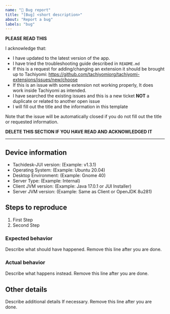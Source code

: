 ```yaml
---
name: "🐞 Bug report"
title: "[Bug] <short description>"
about: "Report a bug"
labels: "bug"
---
```


**PLEASE READ THIS**

I acknowledge that:

- I have updated to the latest version of the app.
- I have tried the troubleshooting guide described in `README.md`
- If this is a request for adding/changing an extension it should be brought up to Tachiyomi: https://github.com/tachiyomiorg/tachiyomi-extensions/issues/new/choose
- If this is an issue with some extension not working properly, It does work inside Tachiyomi as intended.
- I have searched the existing issues and this is a new ticket **NOT** a duplicate or related to another open issue
- I will fill out the title and the information in this template

Note that the issue will be automatically closed if you do not fill out the title or requested information.

**DELETE THIS SECTION IF YOU HAVE READ AND ACKNOWLEDGED IT**

---

## Device information
- Tachidesk-JUI version: (Example: v1.3.1)
- Operating System: (Example: Ubuntu 20.04)
- Desktop Environment: (Example: Gnome 40)
- Server Type: (Example: Internal)
- Client JVM version: (Example: Java 17.0.1 or JUI Installer)
- Server JVM version: (Example: Same as Client or OpenJDK 8u281)

## Steps to reproduce
1. First Step
2. Second Step

### Expected behavior
Describe what should have happened. Remove this line after you are done.

### Actual behavior
Describe what happens instead. Remove this line after you are done.

## Other details
Describe additional details If necessary. Remove this line after you are done.